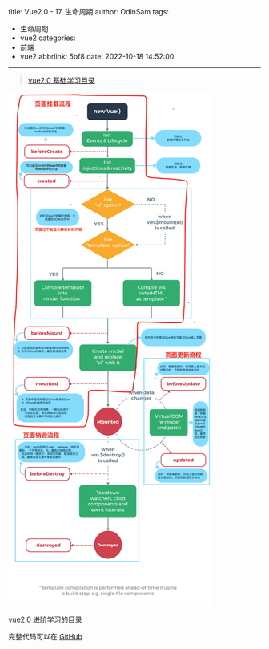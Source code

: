 title: Vue2.0 - 17. 生命周期
author: OdinSam
tags:
  - 生命周期
  - vue2
categories:
  - 前端
  - vue2
abbrlink: 5bf8
date: 2022-10-18 14:52:00
---
> [vue2.0 基础学习目录](/articles/da3d.html) 

<!--more-->

![生命周期](/images/5bf8/lifecycle.png)


[vue2.0 进阶学习的目录](/articles/e255.html)  

完整代码可以在 [GitHub](https://github.com/odinsam/learn-vue2.0)
